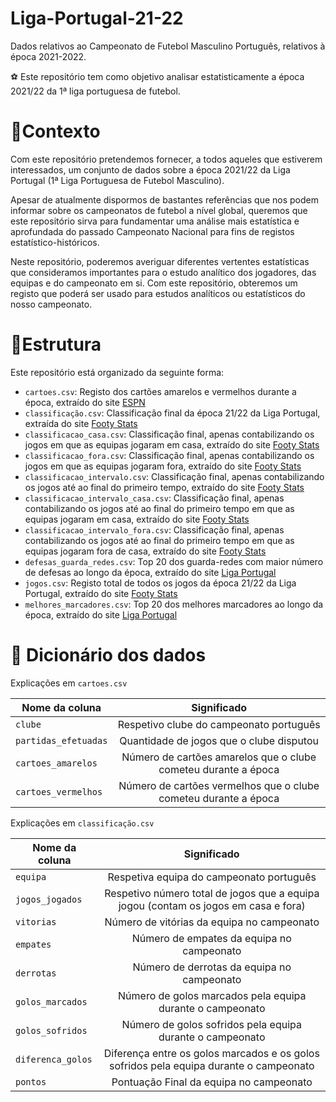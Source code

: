 # Liga-Portugal-21-22
Dados relativos ao Campeonato de Futebol Masculino Português, relativos à época 2021-2022.

⚽ Este repositório tem como objetivo analisar estatisticamente a época 2021/22 da 1ª liga portuguesa de futebol.

# 🤔Contexto

Com este repositório pretendemos fornecer, a todos aqueles que estiverem interessados, um conjunto de dados sobre a época 2021/22 da Liga Portugal (1ª Liga Portuguesa de Futebol Masculino). 

Apesar de atualmente dispormos de bastantes referências que nos podem informar sobre os campeonatos de futebol a nível global, queremos que este repositório sirva para fundamentar uma análise mais estatística e aprofundada do passado Campeonato Nacional para fins de registos estatístico-históricos.

Neste repositório, poderemos averiguar diferentes vertentes estatísticas que consideramos importantes para o estudo analítico dos jogadores, das equipas e do campeonato em si. Com este repositório, obteremos um registo que poderá ser usado para estudos analíticos ou estatísticos do nosso campeonato.

# 🧱Estrutura

Este repositório está organizado da seguinte forma:

+ `cartoes.csv`: Registo dos cartões amarelos e vermelhos durante a época, extraído do site [ESPN](https://www.espn.com.br/futebol/estatisticas/_/liga/POR.1/vista/cartoes)
+ `classificação.csv`: Classificação final da época 21/22 da Liga Portugal, extraída do site [Footy Stats](https://www.espn.com.br/futebol/estatisticas/_/liga/POR.1/vista/cartoes)
+ `classificacao_casa.csv`: 
Classificação final, apenas contabilizando os jogos em que as equipas jogaram em casa, extraído do site [Footy Stats](https://www.espn.com.br/futebol/estatisticas/_/liga/POR.1/vista/cartoes)
+ `classificacao_fora.csv`: Classificação final, apenas contabilizando os jogos em que as equipas jogaram fora, extraído do site [Footy Stats](https://www.espn.com.br/futebol/estatisticas/_/liga/POR.1/vista/cartoes)
+ `classificacao_intervalo.csv`: Classificação final, apenas contabilizando os jogos até ao final do primeiro tempo, extraído do site [Footy Stats](https://www.espn.com.br/futebol/estatisticas/_/liga/POR.1/vista/cartoes)
+ `classificacao_intervalo_casa.csv`: Classificação final, apenas contabilizando os jogos até ao final do primeiro tempo em que as equipas jogaram em casa, extraído do site [Footy Stats](https://www.espn.com.br/futebol/estatisticas/_/liga/POR.1/vista/cartoes)
+ `classificacao_intervalo_fora.csv`: Classificação final, apenas contabilizando os jogos até ao final do primeiro tempo em que as equipas jogaram fora de casa, extraído do site [Footy Stats](https://www.espn.com.br/futebol/estatisticas/_/liga/POR.1/vista/cartoes)
+ `defesas_guarda_redes.csv`: Top 20 dos guarda-redes com maior número de defesas ao longo da época, extraído do site [Liga Portugal](https://www.espn.com.br/futebol/estatisticas/_/liga/POR.1/vista/cartoes)
+ `jogos.csv`: Registo total de todos os jogos da época 21/22 da Liga Portugal, extraído do site [Footy Stats](https://www.espn.com.br/futebol/estatisticas/_/liga/POR.1/vista/cartoes)
+ `melhores_marcadores.csv`: Top 20 dos melhores marcadores ao longo da época, extraído do site [Liga Portugal](https://www.espn.com.br/futebol/estatisticas/_/liga/POR.1/vista/cartoes)

# 📔 Dicionário dos dados

Explicações em `cartoes.csv`

| Nome da coluna        | Significado
| ------------- |:-------------:|
| `clube` | Respetivo clube do campeonato português
| `partidas_efetuadas` | Quantidade de jogos que o clube disputou
| `cartoes_amarelos` | Número de cartões amarelos que o clube cometeu durante a época
| `cartoes_vermelhos` | Número de cartões vermelhos que o clube cometeu durante a época

Explicações em `classificação.csv`

| Nome da coluna        | Significado
| ------------- |:-------------:|
| `equipa` | Respetiva equipa do campeonato português
| `jogos_jogados` | Respetivo número total de jogos que a equipa jogou (contam os jogos em casa e fora)
| `vitorias` | Número de vitórias da equipa no campeonato
| `empates` | Número de empates da equipa no campeonato
| `derrotas` | Número de derrotas da equipa no campeonato
| `golos_marcados` | Número de golos marcados pela equipa durante o campeonato
| `golos_sofridos` | Número de golos sofridos pela equipa durante o campeonato
| `diferenca_golos` | Diferença entre os golos marcados e os golos sofridos pela equipa durante o campeonato
| `pontos` | Pontuação Final da equipa no campeonato









